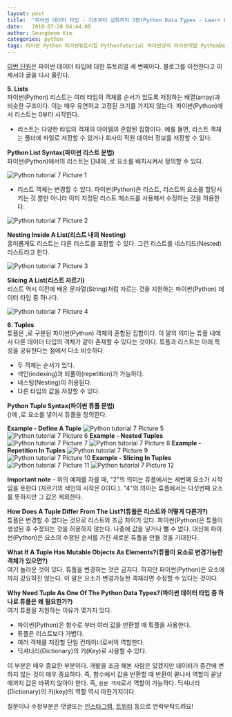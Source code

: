 ```yaml
---
layout: post
title:  "파이썬 데이터 타입 - 기초부터 심화까지 3편(Python Data Types - Learn From Basic To Advanced 3) Lists, Tuples"
date:   2018-07-28 04:44:00
author: Seungbeom Kim
categories: python
tags: 파이썬 Python 파이썬튜토리얼 PythonTutorial 파이썬강의 파이썬개발 PythonDevelopment 파이썬이란 파이썬데이터타입 PythonDataType List Tuple
---
```


[이번 단원](http://www.techbeamers.com/python-data-types-learn-basic-advanced/)은 파이썬 데이터 타입에 대한 튜토리얼 세 번째이다. 블로그를 이전한다고 이제서야 글을 다시 올린다.

**5. Lists**<br>
파이썬(Python) 리스트는 여러 타입의 객체를 순서가 있도록 저장하는 배열(array)과 비슷한 구조이다. 이는 매우 유연하고 고정된 크기를 가지지 않는다. 파이썬(Python)에서 리스트는 0부터 시작한다.
- 리스트는 다양한 타입의 객체의 아이템의 혼합된 집합이다. 예를 들면, 리스트 객체는 폴더에 파일로 저장할 수 있거나 회사의 직원 데이터 정보를 저장할 수 있다.

**Python List Syntax(파이썬 리스트 문법)**<br>
파이썬(Python)에서의 리스트는 []내에 ,로 요소를 배치시켜서 정의할 수 있다.

<img src="{{ site.baseurl }}/assets/python/python_tutorial_7_1.png" title="Python tutorial 7 Picture 1" class="post-image">

- 리스트 객체는 변경할 수 있다. 파이썬(Python)은 리스트, 리스트의 요소를 할당시키는 것 뿐만 아니라 이미 지정된 리스트 메소드를 사용해서 수정하는 것을 허용한다.

<img src="{{ site.baseurl }}/assets/python/python_tutorial_7_2.png" title="Python tutorial 7 Picture 2" class="post-image">

**Nesting Inside A List(리스트 내의 Nesting)**<br>
흥미롭게도 리스트는 다른 리스트를 포함할 수 있다. 그런 리스트를 네스티드(Nested) 리스트라고 한다.

<img src="{{ site.baseurl }}/assets/python/python_tutorial_7_3.png" title="Python tutorial 7 Picture 3" class="post-image">

**Slicing A List(리스트 자르기)**<br>
리스트 역시 이전에 배운 문자열(String)처럼 자르는 것을 지원하는 파이썬(Python) 데이터 타입 중 하나다.

<img src="{{ site.baseurl }}/assets/python/python_tutorial_7_4.png" title="Python tutorial 7 Picture 4" class="post-image">

**6. Tuples**<br>
튜플은 ,로 구분된 파이썬(Python) 객체의 혼합된 집합이다. 이 말의 의미는 튜플 내에서 다른 데이터 타입의 객체가 같이 존재할 수 있다는 것이다. 튜플과 리스트는 아래 특성을 공유한다는 점에서 다소 비슷하다.
- 두 객체는 순서가 있다.
- 색인(indexing)과 되풀이(repetition)가 가능하다.
- 네스팅(Nesting)이 허용된다.
- 다른 타입의 값을 저장할 수 있다.

**Python Tuple Syntax(파이썬 튜플 문법)**<br>
()에 ,로 요소를 넣어서 튜플을 정의한다.

**Example - Define A Tuple**
<img src="{{ site.baseurl }}/assets/python/python_tutorial_7_5.png" title="Python tutorial 7 Picture 5" class="post-image">
<img src="{{ site.baseurl }}/assets/python/python_tutorial_7_6.png" title="Python tutorial 7 Picture 6" class="post-image">
**Example - Nested Tuples**
<img src="{{ site.baseurl }}/assets/python/python_tutorial_7_7.png" title="Python tutorial 7 Picture 7" class="post-image">
<img src="{{ site.baseurl }}/assets/python/python_tutorial_7_8.png" title="Python tutorial 7 Picture 8" class="post-image">
**Example - Repetition In Tuples**
<img src="{{ site.baseurl }}/assets/python/python_tutorial_7_9.png" title="Python tutorial 7 Picture 9" class="post-image">
<img src="{{ site.baseurl }}/assets/python/python_tutorial_7_10.png" title="Python tutorial 7 Picture 10" class="post-image">
**Example - Slicing In Tuples**
<img src="{{ site.baseurl }}/assets/python/python_tutorial_7_11.png" title="Python tutorial 7 Picture 11" class="post-image">
<img src="{{ site.baseurl }}/assets/python/python_tutorial_7_12.png" title="Python tutorial 7 Picture 12" class="post-image">

**Important note** - 위의 예제를 자를 때, "2"의 의미는 튜플에서는 세번째 요소가 시작임을 뜻한다 (자르기의 색인의 시작은 0이다.). "4"의 의미는 튜플에서는 다섯번째 요소를 뜻하지만 그 값은 제외한다.

**How Does A Tuple Differ From The List?(튜플은 리스트와 어떻게 다른가?)**<br>
튜플은 변경할 수 없다는 것으로 리스트와 조금 차이가 있다. 파이썬(Python)은 튜플이 생성된 후 수정되는 것을 허용하지 않는다. 나중에 값을 넣거나 뺄 수 없다. 대신에 파이썬(Python)은 요소의 수정된 순서를 가진 새로운 튜플을 만들 것을 기대한다.

**What If A Tuple Has Mutable Objects As Elements?(튜플이 요소로 변경가능한 객체가 있으면?)**<br>
여기 놀라운 것이 있다. 튜플을 변경하는 것은 금지다. 하지만 파이썬(Python)은 요소에 까지 강요하진 않는다. 이 말은 요소가 변경가능한 객체라면 수정할 수 있다는 것이다.

**Why Need Tuple As One Of The Python Data Types?(파이썬 데이터 타입 중 하나로 튜플은 왜 필요한가?)**<br>
여기 튜플을 지원하는 이유가 몇가지 있다.
- 파이썬(Python)은 함수로 부터 여러 값을 반환할 때 튜플을 사용한다.
- 튜플은 리스트보다 가볍다.
- 여러 객체를 저장할 단일 컨테이너로써의 역할한다.
- 딕셔너리(Dictionary)의 키(Key)로 사용할 수 있다.

이 부분은 매우 중요한 부분이다. 개발을 조금 해본 사람은 있겠지만 데이터가 중간에 변하지 않는 것이 매우 중요하다. 즉, 함수에서 값을 반환할 때 반환이 끝나서 역할이 끝날 때까지 값은 바뀌지 않아야 한다. 즉, `원본 객체`로서 역할이 가능하다. 딕셔너리(Dictionary)의 키(key)의 역할 역시 마찬가지이다.

질문이나 수정부분은 댓글또는 [인스타그램](https://www.instagram.com/monseungmon/), [트위터](https://twitter.com/kim_seungbeom) 등으로 연락부탁드려요!
